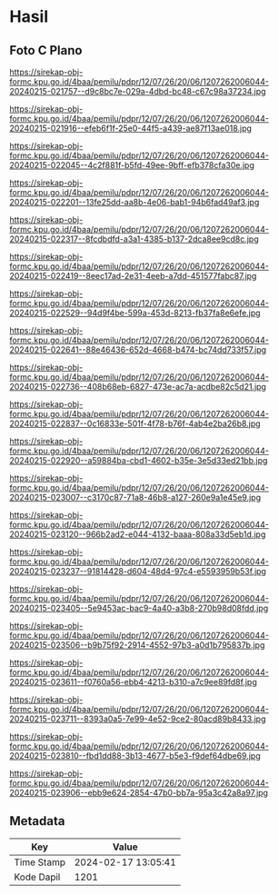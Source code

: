 # Hasil

## Foto C Plano

https://sirekap-obj-formc.kpu.go.id/4baa/pemilu/pdpr/12/07/26/20/06/1207262006044-20240215-021757--d9c8bc7e-029a-4dbd-bc48-c67c98a37234.jpg

https://sirekap-obj-formc.kpu.go.id/4baa/pemilu/pdpr/12/07/26/20/06/1207262006044-20240215-021916--efeb6f1f-25e0-44f5-a439-ae87f13ae018.jpg

https://sirekap-obj-formc.kpu.go.id/4baa/pemilu/pdpr/12/07/26/20/06/1207262006044-20240215-022045--4c2f881f-b5fd-49ee-9bff-efb378cfa30e.jpg

https://sirekap-obj-formc.kpu.go.id/4baa/pemilu/pdpr/12/07/26/20/06/1207262006044-20240215-022201--13fe25dd-aa8b-4e06-bab1-94b6fad49af3.jpg

https://sirekap-obj-formc.kpu.go.id/4baa/pemilu/pdpr/12/07/26/20/06/1207262006044-20240215-022317--8fcdbdfd-a3a1-4385-b137-2dca8ee9cd8c.jpg

https://sirekap-obj-formc.kpu.go.id/4baa/pemilu/pdpr/12/07/26/20/06/1207262006044-20240215-022419--8eec17ad-2e31-4eeb-a7dd-451577fabc87.jpg

https://sirekap-obj-formc.kpu.go.id/4baa/pemilu/pdpr/12/07/26/20/06/1207262006044-20240215-022529--94d9f4be-599a-453d-8213-fb37fa8e6efe.jpg

https://sirekap-obj-formc.kpu.go.id/4baa/pemilu/pdpr/12/07/26/20/06/1207262006044-20240215-022641--88e46436-652d-4668-b474-bc74dd733f57.jpg

https://sirekap-obj-formc.kpu.go.id/4baa/pemilu/pdpr/12/07/26/20/06/1207262006044-20240215-022736--408b68eb-6827-473e-ac7a-acdbe82c5d21.jpg

https://sirekap-obj-formc.kpu.go.id/4baa/pemilu/pdpr/12/07/26/20/06/1207262006044-20240215-022837--0c16833e-501f-4f78-b76f-4ab4e2ba26b8.jpg

https://sirekap-obj-formc.kpu.go.id/4baa/pemilu/pdpr/12/07/26/20/06/1207262006044-20240215-022920--a59884ba-cbd1-4602-b35e-3e5d33ed21bb.jpg

https://sirekap-obj-formc.kpu.go.id/4baa/pemilu/pdpr/12/07/26/20/06/1207262006044-20240215-023007--c3170c87-71a8-46b8-a127-260e9a1e45e9.jpg

https://sirekap-obj-formc.kpu.go.id/4baa/pemilu/pdpr/12/07/26/20/06/1207262006044-20240215-023120--966b2ad2-e044-4132-baaa-808a33d5eb1d.jpg

https://sirekap-obj-formc.kpu.go.id/4baa/pemilu/pdpr/12/07/26/20/06/1207262006044-20240215-023237--91814428-d604-48d4-97c4-e5593959b53f.jpg

https://sirekap-obj-formc.kpu.go.id/4baa/pemilu/pdpr/12/07/26/20/06/1207262006044-20240215-023405--5e9453ac-bac9-4a40-a3b8-270b98d08fdd.jpg

https://sirekap-obj-formc.kpu.go.id/4baa/pemilu/pdpr/12/07/26/20/06/1207262006044-20240215-023506--b9b75f92-2914-4552-97b3-a0d1b795837b.jpg

https://sirekap-obj-formc.kpu.go.id/4baa/pemilu/pdpr/12/07/26/20/06/1207262006044-20240215-023611--f0760a56-ebb4-4213-b310-a7c9ee89fd8f.jpg

https://sirekap-obj-formc.kpu.go.id/4baa/pemilu/pdpr/12/07/26/20/06/1207262006044-20240215-023711--8393a0a5-7e99-4e52-9ce2-80acd89b8433.jpg

https://sirekap-obj-formc.kpu.go.id/4baa/pemilu/pdpr/12/07/26/20/06/1207262006044-20240215-023810--fbd1dd88-3b13-4677-b5e3-f9def64dbe69.jpg

https://sirekap-obj-formc.kpu.go.id/4baa/pemilu/pdpr/12/07/26/20/06/1207262006044-20240215-023906--ebb9e624-2854-47b0-bb7a-95a3c42a8a97.jpg


## Metadata

| Key        | Value               |
| ---------- | ------------------- |
| Time Stamp | 2024-02-17 13:05:41 |
| Kode Dapil | 1201                |



